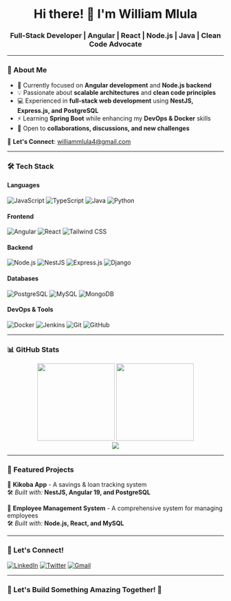 <h1 align="center">Hi there! 👋 I'm William Mlula</h1>
<h3 align="center">Full-Stack Developer | Angular | React | Node.js | Java | Clean Code Advocate</h3>

---

### 🚀 About Me
- 🔭 Currently focused on **Angular development** and **Node.js backend**  
- 💡 Passionate about **scalable architectures** and **clean code principles**  
- 💻 Experienced in **full-stack web development** using **NestJS, Express.js, and PostgreSQL**  
- ⚡ Learning **Spring Boot** while enhancing my **DevOps & Docker** skills  
- 🤝 Open to **collaborations, discussions, and new challenges**  

📩 **Let's Connect**: [williammlula4@gmail.com](mailto:williammlula4@gmail.com)  

---

### 🛠️ Tech Stack

#### **Languages**
![JavaScript](https://img.shields.io/badge/JavaScript-F7DF1E?style=for-the-badge&logo=javascript&logoColor=black)
![TypeScript](https://img.shields.io/badge/TypeScript-007ACC?style=for-the-badge&logo=typescript&logoColor=white)
![Java](https://img.shields.io/badge/Java-ED8B00?style=for-the-badge&logo=openjdk&logoColor=white)
![Python](https://img.shields.io/badge/Python-3776AB?style=for-the-badge&logo=python&logoColor=white)

#### **Frontend**
![Angular](https://img.shields.io/badge/Angular-DD0031?style=for-the-badge&logo=angular&logoColor=white)
![React](https://img.shields.io/badge/React-61DAFB?style=for-the-badge&logo=react&logoColor=white)
![Tailwind CSS](https://img.shields.io/badge/TailwindCSS-38B2AC?style=for-the-badge&logo=tailwind-css&logoColor=white)

#### **Backend**
![Node.js](https://img.shields.io/badge/Node.js-43853D?style=for-the-badge&logo=node.js&logoColor=white)
![NestJS](https://img.shields.io/badge/NestJS-E0234E?style=for-the-badge&logo=nestjs&logoColor=white)
![Express.js](https://img.shields.io/badge/Express.js-000000?style=for-the-badge&logo=express&logoColor=white)
![Django](https://img.shields.io/badge/Django-092E20?style=for-the-badge&logo=django&logoColor=white)

#### **Databases**
![PostgreSQL](https://img.shields.io/badge/PostgreSQL-316192?style=for-the-badge&logo=postgresql&logoColor=white)
![MySQL](https://img.shields.io/badge/MySQL-4479A1?style=for-the-badge&logo=mysql&logoColor=white)
![MongoDB](https://img.shields.io/badge/MongoDB-47A248?style=for-the-badge&logo=mongodb&logoColor=white)

#### **DevOps & Tools**
![Docker](https://img.shields.io/badge/Docker-2496ED?style=for-the-badge&logo=docker&logoColor=white)
![Jenkins](https://img.shields.io/badge/Jenkins-D24939?style=for-the-badge&logo=jenkins&logoColor=white)
![Git](https://img.shields.io/badge/Git-F05032?style=for-the-badge&logo=git&logoColor=white)
![GitHub](https://img.shields.io/badge/GitHub-181717?style=for-the-badge&logo=github&logoColor=white)

---

### 📊 GitHub Stats  
<div align="center">
  <img height="180em" src="https://github-readme-stats.vercel.app/api?username=ndeanka&show_icons=true&theme=radical"/>
  <img height="180em" src="https://github-readme-streak-stats.herokuapp.com/?user=ndeanka&theme=radical"/>
</div>

<div align="center">
  <img src="https://github-profile-trophy.vercel.app/?username=ndeanka&theme=radical&no-bg=true&no-frame=true&column=7" />
</div>

---

### 📌 Featured Projects  
🚀 **Kikoba App** - A savings & loan tracking system  
🛠️ *Built with:* **NestJS, Angular 19, and PostgreSQL**  

🔗 **Employee Management System** - A comprehensive system for managing employees  
🛠️ *Built with:* **Node.js, React, and MySQL**  

---

### 🤝 Let's Connect!  
[![LinkedIn](https://img.shields.io/badge/LinkedIn-0A66C2?style=for-the-badge&logo=linkedin&logoColor=white)](https://linkedin.com/in/ndeanka)
[![Twitter](https://img.shields.io/badge/Twitter-1DA1F2?style=for-the-badge&logo=twitter&logoColor=white)](https://twitter.com/ndeanka)
[![Gmail](https://img.shields.io/badge/Gmail-D14836?style=for-the-badge&logo=gmail&logoColor=white)](mailto:williammlula4@gmail.com)

---

### 🎯 Let's Build Something Amazing Together! 🚀
